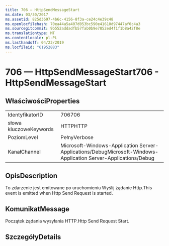 ```yaml
---
title: 706 — HttpSendMessageStart
ms.date: 03/30/2017
ms.assetid: 825d3697-4b6c-4156-8f3a-ce24c4e39c48
ms.openlocfilehash: 70ea44a5a407d053bc590e41610d97447af0c4a3
ms.sourcegitcommit: 9b552addadfb57fab0b9e7852ed4f1f1b8a42f8e
ms.translationtype: MT
ms.contentlocale: pl-PL
ms.lasthandoff: 04/23/2019
ms.locfileid: "61952883"
---
```

# <a name="706---httpsendmessagestart"></a><span data-ttu-id="d14bb-102">706 — HttpSendMessageStart</span><span class="sxs-lookup"><span data-stu-id="d14bb-102">706 - HttpSendMessageStart</span></span>
## <a name="properties"></a><span data-ttu-id="d14bb-103">Właściwości</span><span class="sxs-lookup"><span data-stu-id="d14bb-103">Properties</span></span>  
  
|||  
|-|-|  
|<span data-ttu-id="d14bb-104">Identyfikator</span><span class="sxs-lookup"><span data-stu-id="d14bb-104">ID</span></span>|<span data-ttu-id="d14bb-105">706</span><span class="sxs-lookup"><span data-stu-id="d14bb-105">706</span></span>|  
|<span data-ttu-id="d14bb-106">słowa kluczowe</span><span class="sxs-lookup"><span data-stu-id="d14bb-106">Keywords</span></span>|<span data-ttu-id="d14bb-107">HTTP</span><span class="sxs-lookup"><span data-stu-id="d14bb-107">HTTP</span></span>|  
|<span data-ttu-id="d14bb-108">Poziom</span><span class="sxs-lookup"><span data-stu-id="d14bb-108">Level</span></span>|<span data-ttu-id="d14bb-109">Pełny</span><span class="sxs-lookup"><span data-stu-id="d14bb-109">Verbose</span></span>|  
|<span data-ttu-id="d14bb-110">Kanał</span><span class="sxs-lookup"><span data-stu-id="d14bb-110">Channel</span></span>|<span data-ttu-id="d14bb-111">Microsoft-Windows-Application Server-Applications/Debug</span><span class="sxs-lookup"><span data-stu-id="d14bb-111">Microsoft-Windows-Application Server-Applications/Debug</span></span>|  
  
## <a name="description"></a><span data-ttu-id="d14bb-112">Opis</span><span class="sxs-lookup"><span data-stu-id="d14bb-112">Description</span></span>  
 <span data-ttu-id="d14bb-113">To zdarzenie jest emitowane po uruchomieniu Wyślij żądanie Http.</span><span class="sxs-lookup"><span data-stu-id="d14bb-113">This event is emitted when Http Send Request is started.</span></span>  
  
## <a name="message"></a><span data-ttu-id="d14bb-114">Komunikat</span><span class="sxs-lookup"><span data-stu-id="d14bb-114">Message</span></span>  
 <span data-ttu-id="d14bb-115">Początek żądania wysyłania HTTP.</span><span class="sxs-lookup"><span data-stu-id="d14bb-115">Http Send Request Start.</span></span>  
  
## <a name="details"></a><span data-ttu-id="d14bb-116">Szczegóły</span><span class="sxs-lookup"><span data-stu-id="d14bb-116">Details</span></span>
